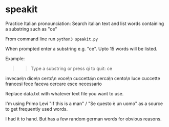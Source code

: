 # speakit
Practice Italian pronounciation: Search italian text and list words containing a substring such as "ce"

From command line run `python3 speakit.py`

When prompted enter a substring e.g. "ce". Upto 15 words will be listed.

Example: 

>>Type a substring or press qi to quit:
>>ce

invecae\n
dice\n
certo\n
voce\n
cuccetta\n
cerca\n
cento\n
luce
cuccette
francesi
fece
faceva
cercare
esce
necessario

Replace data.txt with whatever text file you want to use.

I'm using Primo Levi "If this is a man" / "Se questo è un uomo" as a source to get frequently used words.

I had it to hand. But has a few random german words for obvious reasons. 


